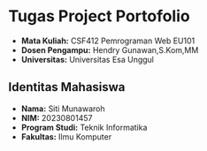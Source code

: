 #  Tugas Project Portofolio

- **Mata Kuliah:**
 CSF412 Pemrograman Web EU101
- **Dosen Pengampu:** 
Hendry Gunawan,S.Kom,MM
- **Universitas:** 
Universitas Esa Unggul

## Identitas Mahasiswa

- **Nama:** Siti Munawaroh
- **NIM:** 20230801457
- **Program Studi:** Teknik Informatika
- **Fakultas:** Ilmu Komputer
